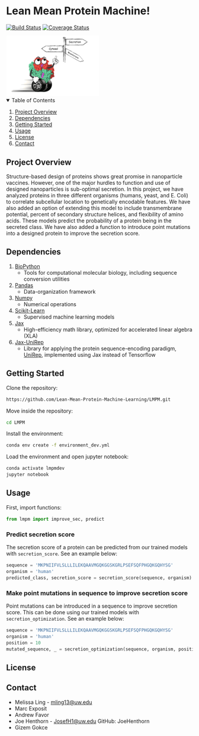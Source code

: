 # Lean Mean Protein Machine!

[![Build Status](https://travis-ci.com/Lean-Mean-Protein-Machine-Learning/LMPM.svg?branch=main)](https://travis-ci.com/Lean-Mean-Protein-Machine-Learning/LMPM)
[![Coverage Status](https://coveralls.io/repos/github/Lean-Mean-Protein-Machine-Learning/LMPM/badge.svg?branch=main)](https://coveralls.io/github/Lean-Mean-Protein-Machine-Learning/LMPM?branch=main)

<img src='img/LMPM_logo.png' width=250px>

<!-- TABLE OF CONTENTS -->
<details open="open">
  <summary>Table of Contents</summary>
  <ol>
    <li><a href="#project-overview">Project Overview</a></li>
    <li><a href="#dependencies">Dependencies</a></li>
    <li><a href="#getting-started">Getting Started</a></li>
    <li><a href="#usage">Usage</a></li>
    <li><a href="#license">License</a></li>
    <li><a href="#contact">Contact</a></li>
  </ol>
</details>



<!-- ABOUT THE PROJECT -->
## Project Overview

Structure-based design of proteins shows great promise in nanoparticle vaccines. However, one of the major hurdles to function and use of designed nanoparticles is sub-optimal secretion. In this project, we have analyzed proteins in three different organisms (humans, yeast, and E. Coli) to correlate subcellular location to genetically encodable features. We have also added an option of extending this model to include transmembrane potential, percent of secondary structure helices, and flexibility of amino acids. These models predict the probability of a protein being in the secreted class. We have also added a function to introduce point mutations into a designed protein to improve the secretion score.

## Dependencies
1. [BioPython](https://anaconda.org/bioconda/biopython)
	- Tools for computational molecular biology, including sequence conversion utilities
2. [Pandas](https://anaconda.org/anaconda/pandas)
	- Data-organization framework
3. [Numpy](https://anaconda.org/anaconda/numpy)
	- Numerical operations
4. [Scikit-Learn](https://anaconda.org/anaconda/scikit-learn)
    - Supervised machine learning models
5. [Jax](https://anaconda.org/conda-forge/jax)
	- High-efficiency math library, optimized for accelerated linear algebra (XLA)
6. [Jax-UniRep](https://github.com/ElArkk/jax-unirep)
	- Library for applying the protein sequence-encoding paradigm, [UniRep](https://www.nature.com/articles/s41592-019-0598-1), implemented using Jax instead of Tensorflow



<!-- GETTING STARTED -->
## Getting Started



Clone the repository:

  ```sh
  https://github.com/Lean-Mean-Protein-Machine-Learning/LMPM.git
  ```
Move inside the repository:

  ```sh
  cd LMPM
  ```
Install the environment:

  ```sh
  conda env create -f environment_dev.yml
  ```
Load the environment and open jupyter notebook:

  ```sh
  conda activate lmpmdev
  jupyter notebook
  ```


<!-- USAGE EXAMPLES -->
## Usage

First, import functions:
  ```python
  from lmpm import improve_sec, predict
  ```
### Predict secretion score
The secretion score of a protein can be predicted from our trained models with `secretion_score`. See an example below:
  ```python
  sequence = 'MKPNIIFVLSLLLILEKQAAVMGQKGGSKGRLPSEFSQFPHGQKGQHYSG'
  organism = 'human'
  predicted_class, secretion_score = secretion_score(sequence, organism)
  ```
### Make point mutations in sequence to improve secretion score
Point mutations can be introduced in a sequence to improve secretion score. This can be done using our trained models with `secretion_optimization`. See an example below:
  ```python
  sequence = 'MKPNIIFVLSLLLILEKQAAVMGQKGGSKGRLPSEFSQFPHGQKGQHYSG'
  organism = 'human'
  position = 10
  mutated_sequence, _ = secretion_optimization(sequence, organism, position)
  ```


<!-- LICENSE -->
## License





<!-- CONTACT -->
## Contact

- Melissa Ling - mling13@uw.edu
- Marc Exposit
- Andrew Favor
- Joe Henthorn - JosefH1@uw.edu  GitHub: JoeHenthorn
- Gizem Gokce

